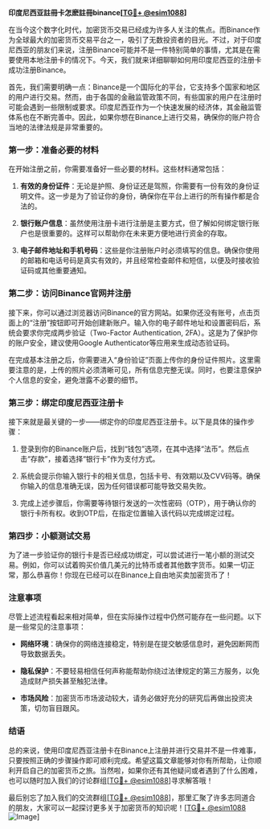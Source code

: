 **印度尼西亚註冊卡怎麽註冊binance[[TG💪+ @esim1088](https://t.me/s/esim1088)]**

在当今这个数字化时代，加密货币交易已经成为许多人关注的焦点。而Binance作为全球最大的加密货币交易平台之一，吸引了无数投资者的目光。不过，对于印度尼西亚的朋友们来说，注册Binance可能并不是一件特别简单的事情，尤其是在需要使用本地注册卡的情况下。今天，我们就来详细聊聊如何用印度尼西亚的注册卡成功注册Binance。

首先，我们需要明确一点：Binance是一个国际化的平台，它支持多个国家和地区的用户进行交易。然而，由于各国的金融监管政策不同，有些国家的用户在注册时可能会遇到一些限制或要求。印度尼西亚作为一个快速发展的经济体，其金融监管体系也在不断完善中。因此，如果你想在Binance上进行交易，确保你的账户符合当地的法律法规是非常重要的。

### **第一步：准备必要的材料**

在开始注册之前，你需要准备好一些必要的材料。这些材料通常包括：

1. **有效的身份证件**：无论是护照、身份证还是驾照，你需要有一份有效的身份证明文件。这一步是为了验证你的身份，确保你在平台上进行的所有操作都是合法的。
   
2. **银行账户信息**：虽然使用注册卡进行注册是主要方式，但了解如何绑定银行账户也是很重要的。这样可以帮助你在未来更方便地进行资金的存取。

3. **电子邮件地址和手机号码**：这些是你注册账户时必须填写的信息。确保你使用的邮箱和电话号码是真实有效的，并且经常检查邮件和短信，以便及时接收验证码或其他重要通知。

### **第二步：访问Binance官网并注册**

接下来，你可以通过浏览器访问Binance的官方网站。如果你还没有账号，点击页面上的“注册”按钮即可开始创建新账户。输入你的电子邮件地址和设置密码后，系统会要求你完成两步验证（Two-Factor Authentication, 2FA）。这是为了保护你的账户安全，建议使用Google Authenticator等应用来生成动态验证码。

在完成基本注册之后，你需要进入“身份验证”页面上传你的身份证件照片。这里需要注意的是，上传的照片必须清晰可见，所有信息完整无误。同时，也要注意保护个人信息的安全，避免泄露不必要的细节。

### **第三步：绑定印度尼西亚注册卡**

接下来就是最关键的一步——绑定你的印度尼西亚注册卡。以下是具体的操作步骤：

1. 登录到你的Binance账户后，找到“钱包”选项，在其中选择“法币”。然后点击“存款”，接着选择“银行卡”作为支付方式。

2. 系统会提示你输入银行卡的相关信息，包括卡号、有效期以及CVV码等。确保你输入的信息准确无误，因为任何错误都可能导致交易失败。

3. 完成上述步骤后，你需要等待银行发送的一次性密码（OTP），用于确认你的银行卡所有权。收到OTP后，在指定位置输入该代码以完成绑定过程。

### **第四步：小额测试交易**

为了进一步验证你的银行卡是否已经成功绑定，可以尝试进行一笔小额的测试交易。例如，你可以试着购买价值几美元的比特币或者其他数字货币。如果一切正常，那么恭喜你！你现在已经可以在Binance上自由地买卖加密货币了！

### **注意事项**

尽管上述流程看起来相对简单，但在实际操作过程中仍然可能存在一些问题。以下是一些常见的注意事项：

- **网络环境**：确保你的网络连接稳定，特别是在提交敏感信息时，避免因断网而导致数据丢失。
  
- **隐私保护**：不要轻易相信任何声称能帮助你绕过法律规定的第三方服务，以免造成财产损失甚至触犯法律。

- **市场风险**：加密货币市场波动较大，请务必做好充分的研究后再做出投资决策，切勿盲目跟风。

### **结语**

总的来说，使用印度尼西亚注册卡在Binance上注册并进行交易并不是一件难事，只要按照正确的步骤操作即可顺利完成。希望这篇文章能够对你有所帮助，让你顺利开启自己的加密货币之旅。当然啦，如果你还有其他疑问或者遇到了什么困难，也可以随时加入我们的讨论群组[[TG💪+ @esim1088](https://t.me/s/esim1088)]寻求解答哦！

最后别忘了加入我们的交流群组[[TG💪+ @esim1088](https://t.me/s/esim1088)]，那里汇聚了许多志同道合的朋友，大家可以一起探讨更多关于加密货币的知识呢！[[TG💪+ @esim1088](https://t.me/s/esim1088) ![Image](https://i.postimg.cc/4NQfJmqS/Snipaste-2025-05-13-00-14-12.png)]